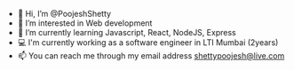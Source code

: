 - 👋 Hi, I’m @PoojeshShetty
- 👀 I’m interested in Web development
- 🌱 I’m currently learning Javascript, React, NodeJS, Express
- 💻 I'm currently working as a software engineer in LTI Mumbai (2years)
- 📫 You can reach me through my email address shettypoojesh@live.com

